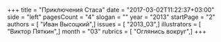 +++
title = "Приключения Стаса"
date = "2017-03-02T11:22:37+03:00"
side = "left"
pagesCount = "4"
slogan = ""
year = "2013"
startPage = "2"
authors = [ "Иван Высоцкий",]
issues = [ "2013_03",]
illustrators = [ "Виктор Пяткин",]
month = "03"
rubrics = [ "Оглянись вокруг",]
+++
